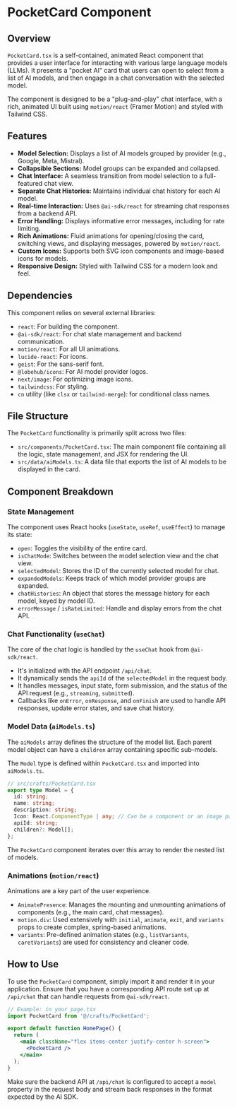 # PocketCard Component

## Overview

`PocketCard.tsx` is a self-contained, animated React component that provides a user interface for interacting with various large language models (LLMs). It presents a "pocket AI" card that users can open to select from a list of AI models, and then engage in a chat conversation with the selected model.

The component is designed to be a "plug-and-play" chat interface, with a rich, animated UI built using `motion/react` (Framer Motion) and styled with Tailwind CSS.

## Features

-   **Model Selection:** Displays a list of AI models grouped by provider (e.g., Google, Meta, Mistral).
-   **Collapsible Sections:** Model groups can be expanded and collapsed.
-   **Chat Interface:** A seamless transition from model selection to a full-featured chat view.
-   **Separate Chat Histories:** Maintains individual chat history for each AI model.
-   **Real-time Interaction:** Uses `@ai-sdk/react` for streaming chat responses from a backend API.
-   **Error Handling:** Displays informative error messages, including for rate limiting.
-   **Rich Animations:** Fluid animations for opening/closing the card, switching views, and displaying messages, powered by `motion/react`.
-   **Custom Icons:** Supports both SVG icon components and image-based icons for models.
-   **Responsive Design:** Styled with Tailwind CSS for a modern look and feel.

## Dependencies

This component relies on several external libraries:

-   `react`: For building the component.
-   `@ai-sdk/react`: For chat state management and backend communication.
-   `motion/react`: For all UI animations.
-   `lucide-react`: For icons.
-   `geist`: For the sans-serif font.
-   `@lobehub/icons`: For AI model provider logos.
-   `next/image`: For optimizing image icons.
-   `tailwindcss`: For styling.
-   `cn` utility (like `clsx` or `tailwind-merge`): for conditional class names.

## File Structure

The `PocketCard` functionality is primarily split across two files:

-   `src/components/PocketCard.tsx`: The main component file containing all the logic, state management, and JSX for rendering the UI.
-   `src/data/aiModels.ts`: A data file that exports the list of AI models to be displayed in the card.

## Component Breakdown

### State Management

The component uses React hooks (`useState`, `useRef`, `useEffect`) to manage its state:
-   `open`: Toggles the visibility of the entire card.
-   `isChatMode`: Switches between the model selection view and the chat view.
-   `selectedModel`: Stores the ID of the currently selected model for chat.
-   `expandedModels`: Keeps track of which model provider groups are expanded.
-   `chatHistories`: An object that stores the message history for each model, keyed by model ID.
-   `errorMessage` / `isRateLimited`: Handle and display errors from the chat API.

### Chat Functionality (`useChat`)

The core of the chat logic is handled by the `useChat` hook from `@ai-sdk/react`.
-   It's initialized with the API endpoint `/api/chat`.
-   It dynamically sends the `apiId` of the `selectedModel` in the request body.
-   It handles messages, input state, form submission, and the status of the API request (e.g., `streaming`, `submitted`).
-   Callbacks like `onError`, `onResponse`, and `onFinish` are used to handle API responses, update error states, and save chat history.

### Model Data (`aiModels.ts`)

The `aiModels` array defines the structure of the model list. Each parent model object can have a `children` array containing specific sub-models.

The `Model` type is defined within `PocketCard.tsx` and imported into `aiModels.ts`.

```typescript
// src/crafts/PocketCard.tsx
export type Model = {
  id: string;
  name: string;
  description: string;
  Icon: React.ComponentType | any; // Can be a component or an image path
  apiId: string;
  children?: Model[];
};
```

The `PocketCard` component iterates over this array to render the nested list of models.

### Animations (`motion/react`)

Animations are a key part of the user experience.
-   `AnimatePresence`: Manages the mounting and unmounting animations of components (e.g., the main card, chat messages).
-   `motion.div`: Used extensively with `initial`, `animate`, `exit`, and `variants` props to create complex, spring-based animations.
-   `variants`: Pre-defined animation states (e.g., `listVariants`, `caretVariants`) are used for consistency and cleaner code.

## How to Use

To use the `PocketCard` component, simply import it and render it in your application. Ensure that you have a corresponding API route set up at `/api/chat` that can handle requests from `@ai-sdk/react`.

```jsx
// Example: in your page.tsx
import PocketCard from '@/crafts/PocketCard';

export default function HomePage() {
  return (
    <main className="flex items-center justify-center h-screen">
      <PocketCard />
    </main>
  );
}
```

Make sure the backend API at `/api/chat` is configured to accept a `model` property in the request body and stream back responses in the format expected by the AI SDK.
